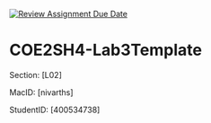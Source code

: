 [![Review Assignment Due Date](https://classroom.github.com/assets/deadline-readme-button-22041afd0340ce965d47ae6ef1cefeee28c7c493a6346c4f15d667ab976d596c.svg)](https://classroom.github.com/a/E-VbGPYK)
# COE2SH4-Lab3Template

Section: [L02]

MacID: [nivarths]

StudentID: [400534738]